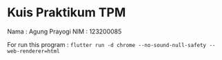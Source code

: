 # Kuis Praktikum TPM
Nama : Agung Prayogi
NIM : 123200085

For run this program : 
`flutter run -d chrome --no-sound-null-safety --web-renderer=html`
